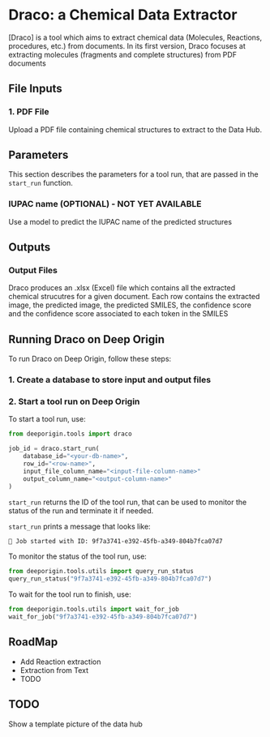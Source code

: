 # Draco: a Chemical Data Extractor

[Draco] is a tool which aims to extract chemical data (Molecules, Reactions, procedures, etc.) from documents. In its first version, Draco focuses at extracting molecules (fragments and complete structures) from PDF documents

## File Inputs

### 1. PDF File

Upload a PDF file containing chemical structures to extract to the Data Hub.

## Parameters

This section describes the parameters for a tool run, that are passed in the `start_run` function.

### IUPAC name (OPTIONAL) - NOT YET AVAILABLE

Use a model to predict the IUPAC name of the predicted structures

## Outputs

### Output Files

Draco produces an .xlsx (Excel) file which contains all the extracted chemical strucutres for a given document. Each row contains the extracted image, the predicted image, the predicted SMILES, the confidence score and the confidence score associated to each token in the SMILES

## Running Draco on Deep Origin

To run Draco on Deep Origin, follow these steps:

### 1. Create a database to store input and output files

### 2. Start a tool run on Deep Origin

To start a tool run, use:

```python
from deeporigin.tools import draco

job_id = draco.start_run(
    database_id="<your-db-name>",
    row_id="<row-name>",
    input_file_column_name="<input-file-column-name>"
    output_column_name="<output-column-name>"
)
```

`start_run` returns the ID of the tool run, that can be used to monitor the status of the run and terminate it if needed. 

`start_run` prints a message that looks like:

```bash
🧬 Job started with ID: 9f7a3741-e392-45fb-a349-804b7fca07d7
```

To monitor the status of the tool run, use:

```python
from deeporigin.tools.utils import query_run_status
query_run_status("9f7a3741-e392-45fb-a349-804b7fca07d7")
```

To wait for the tool run to finish, use:

```python
from deeporigin.tools.utils import wait_for_job
wait_for_job("9f7a3741-e392-45fb-a349-804b7fca07d7")
```

## RoadMap

- Add Reaction extraction
- Extraction from Text
- TODO

## TODO

Show a template picture of the data hub
